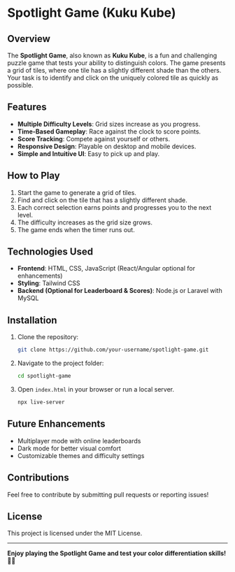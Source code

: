 # Spotlight Game (Kuku Kube)

## Overview
The **Spotlight Game**, also known as **Kuku Kube**, is a fun and challenging puzzle game that tests your ability to distinguish colors. The game presents a grid of tiles, where one tile has a slightly different shade than the others. Your task is to identify and click on the uniquely colored tile as quickly as possible.

## Features
- **Multiple Difficulty Levels**: Grid sizes increase as you progress.
- **Time-Based Gameplay**: Race against the clock to score points.
- **Score Tracking**: Compete against yourself or others.
- **Responsive Design**: Playable on desktop and mobile devices.
- **Simple and Intuitive UI**: Easy to pick up and play.

## How to Play
1. Start the game to generate a grid of tiles.
2. Find and click on the tile that has a slightly different shade.
3. Each correct selection earns points and progresses you to the next level.
4. The difficulty increases as the grid size grows.
5. The game ends when the timer runs out.

## Technologies Used
- **Frontend**: HTML, CSS, JavaScript (React/Angular optional for enhancements)
- **Styling**: Tailwind CSS
- **Backend (Optional for Leaderboard & Scores)**: Node.js or Laravel with MySQL

## Installation
1. Clone the repository:
   ```sh
   git clone https://github.com/your-username/spotlight-game.git
   ```
2. Navigate to the project folder:
   ```sh
   cd spotlight-game
   ```
3. Open `index.html` in your browser or run a local server.
   ```sh
   npx live-server
   ```

## Future Enhancements
- Multiplayer mode with online leaderboards
- Dark mode for better visual comfort
- Customizable themes and difficulty settings

## Contributions
Feel free to contribute by submitting pull requests or reporting issues!

## License
This project is licensed under the MIT License.

---
**Enjoy playing the Spotlight Game and test your color differentiation skills!** 🎨🎯
